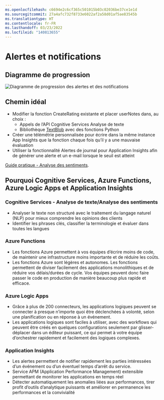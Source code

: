 ```yaml
---
ms.openlocfilehash: c6694e2c6cf365c501015b03c02036be37ce1e1d
ms.sourcegitcommit: 27a4afc732f8733e6022af2a58d01af5ae83545b
ms.translationtype: HT
ms.contentlocale: fr-FR
ms.lasthandoff: 03/23/2022
ms.locfileid: "140813655"
---
```

# <a name="alerting-and-notification"></a>Alertes et notifications

## <a name="progress-diagram"></a>Diagramme de progression

![Diagramme de progression des alertes et des notifications](https://serverlessoh.azureedge.net/public/alerting-and-notification-progress-diagram.jpg)

## <a name="happy-path"></a>Chemin idéal

* Modifier la fonction CreateRating existante et placer userNotes dans, au choix :
    * Appels de l’API Cognitive Services Analyse de texte
    * Bibliothèque [TextBlob](https://textblob.readthedocs.io/en/dev/index.html#) avec des fonctions Python
* Créer une télémétrie personnalisée pour écrire dans la même instance App Insights que la fonction chaque fois qu’il y a une mauvaise évaluation
* Utiliser la fonctionnalité Alertes de journal pour Application Insights afin de générer une alerte et un e-mail lorsque le seuil est atteint

[Guide pratique - Analyse des sentiments](https://docs.microsoft.com/fr-fr/azure/cognitive-services/text-analytics/how-tos/text-analytics-how-to-sentiment-analysis?tabs=version-3).  

## <a name="why-cognitive-services-azure-functions-azure-logic-apps-and-application-insights"></a>Pourquoi Cognitive Services, Azure Functions, Azure Logic Apps et Application Insights

### <a name="cognitive-services---text-analyticssentiment-analysis"></a>Cognitive Services - Analyse de texte/Analyse des sentiments

* Analyser le texte non structuré avec le traitement du langage naturel (NLP) pour mieux comprendre les opinions des clients
* Identifier les phrases clés, classifier la terminologie et évaluer dans toutes les langues

### <a name="azure-functions"></a>Azure Functions

* Les fonctions Azure permettent à vos équipes d’écrire moins de code, de maintenir une infrastructure moins importante et de réduire les coûts.
* Les fonctions Azure sont légères et autonomes.  Les fonctions permettent de diviser facilement des applications monolithiques et de réduire vos délais/durées de cycle. Vos équipes peuvent donc faire passer le code en production de manière beaucoup plus rapide et efficace.

### <a name="azure-logic-apps"></a>Azure Logic Apps

* Grâce à plus de 200 connecteurs, les applications logiques peuvent se connecter à presque n’importe quoi être déclenchées à volonté, selon une planification ou en réponse à un événement.
* Les applications logiques sont faciles à utiliser, avec des workflows qui peuvent être créés en quelques configurations seulement par glisser-déplacer dans un éditeur puissant, ce qui permet à votre équipe d’orchestrer rapidement et facilement des logiques complexes.

### <a name="application-insights"></a>Application Insights  

* Les alertes permettent de notifier rapidement les parties intéressées d’un événement ou d’un éventuel temps d’arrêt du service.
* Service APM (Application Performance Management) extensible permettant de monitorer les applications en temps réel
* Détecter automatiquement les anomalies liées aux performances, tirer profit d’outils d’analytique puissants et améliorer en permanence les performances et la convivialité
